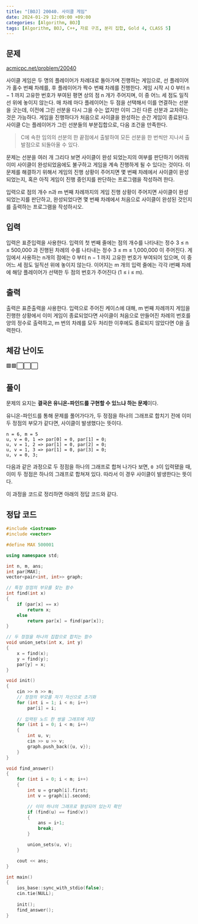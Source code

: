 ```yaml
---
title: "[BOJ] 20040. 사이클 게임"
date: 2024-01-29 12:09:00 +09:00
categories: [Algorithm, BOJ]
tags: [Algorithm, BOJ, C++, 자료 구조, 분리 집합, Gold 4, CLASS 5]
---
```

## **문제**
[acmicpc.net/problem/20040](https://www.acmicpc.net/problem/20040)

사이클 게임은 두 명의 플레이어가 차례대로 돌아가며 진행하는 게임으로, 선 플레이어가 홀수 번째 차례를, 후 플레이어가 짝수 번째 차례를 진행한다. 게임 시작 시 0 부터 n − 1 까지 고유한 번호가 부여된 평면 상의 점 n 개가 주어지며, 이 중 어느 세 점도 일직선 위에 놓이지 않는다. 매 차례 마다 플레이어는 두 점을 선택해서 이를 연결하는 선분을 긋는데, 이전에 그린 선분을 다시 그을 수는 없지만 이미 그린 다른 선분과 교차하는 것은 가능하다. 게임을 진행하다가 처음으로 사이클을 완성하는 순간 게임이 종료된다. 사이클 C는 플레이어가 그린 선분들의 부분집합으로, 다음 조건을 만족한다.

> C에 속한 임의의 선분의 한 끝점에서 출발하여 모든 선분을 한 번씩만 지나서 출발점으로 되돌아올 수 있다.

문제는 선분을 여러 개 그리다 보면 사이클이 완성 되었는지의 여부를 판단하기 어려워 이미 사이클이 완성되었음에도 불구하고 게임을 계속 진행하게 될 수 있다는 것이다. 이 문제를 해결하기 위해서 게임의 진행 상황이 주어지면 몇 번째 차례에서 사이클이 완성되었는지, 혹은 아직 게임이 진행 중인지를 판단하는 프로그램을 작성하려 한다.

입력으로 점의 개수 n과 m 번째 차례까지의 게임 진행 상황이 주어지면 사이클이 완성 되었는지를 판단하고, 완성되었다면 몇 번째 차례에서 처음으로 사이클이 완성된 것인지를 출력하는 프로그램을 작성하시오.
<br>

## **입력**
입력은 표준입력을 사용한다. 입력의 첫 번째 줄에는 점의 개수를 나타내는 정수 3 ≤ n ≤ 500,000 과 진행된 차례의 수를 나타내는 정수 3 ≤ m ≤ 1,000,000 이 주어진다. 게임에서 사용하는 n개의 점에는 0 부터 n − 1 까지 고유한 번호가 부여되어 있으며, 이 중 어느 세 점도 일직선 위에 놓이지 않는다. 이어지는 m 개의 입력 줄에는 각각 i번째 차례에 해당 플레이어가 선택한 두 점의 번호가 주어진다 (1 ≤ i ≤ m).
<br>

## **출력**
출력은 표준출력을 사용한다. 입력으로 주어진 케이스에 대해, m 번째 차례까지 게임을 진행한 상황에서 이미 게임이 종료되었다면 사이클이 처음으로 만들어진 차례의 번호를 양의 정수로 출력하고, m 번의 차례를 모두 처리한 이후에도 종료되지 않았다면 0을 출력한다.
<br>

## **체감 난이도**
🟩🟩⬜⬜⬜
<br>

## **풀이**
문제의 요지는 **결국은 유니온-파인드를 구현할 수 있느냐 하는 문제**이다.

유니온-파인드를 통해 문제를 풀어가다가, 두 정점을 하나의 그래프로 합치기 전에 이미 두 정점의 부모가 같다면, 사이클이 발생했다는 뜻이다.
```
n = 6, m = 5
u, v = 0, 1 => par[0] = 0, par[1] = 0;
u, v = 1, 2 => par[1] = 0, par[2] = 0;
u, v = 1, 3 => par[1] = 0, par[3] = 0;
u, v = 0, 3;
```

다음과 같은 과정으로 두 정점을 하나의 그래프로 합쳐 나가다 보면, `0 3`이 입력됐을 때, 이미 두 정점은 하나의 그래프로 합쳐져 있다. 따라서 이 경우 사이클이 발생한다는 뜻이다.

이 과정을 코드로 정리하면 아래의 정답 코드와 같다.
<br>

## **정답 코드**
```c++
#include <iostream>
#include <vector>

#define MAX 500001

using namespace std;

int n, m, ans;
int par[MAX];
vector<pair<int, int>> graph;

// 특정 정점의 부모를 찾는 함수
int find(int x)
{
    if (par[x] == x)
        return x;
    else
        return par[x] = find(par[x]);
}

// 두 정점을 하나의 집합으로 합치는 함수
void union_sets(int x, int y)
{
    x = find(x);
    y = find(y);
    par[y] = x;
}

void init()
{
    cin >> n >> m;
    // 정점의 부모를 자기 자신으로 초기화
    for (int i = 1; i < n; i++)
        par[i] = i;
    
    // 입력된 노드 한 쌍을 그래프에 저장
    for (int i = 0; i < m; i++)
    {
        int u, v;
        cin >> u >> v;
        graph.push_back({u, v});
    }
}

void find_answer()
{
    for (int i = 0; i < m; i++)
    {
        int u = graph[i].first;
        int v = graph[i].second;

        // 이미 하나의 그래프로 형성되어 있는지 확인
        if (find(u) == find(v))
        {
            ans = i+1;
            break;
        }

        union_sets(u, v);
    }

    cout << ans;
}

int main()
{
    ios_base::sync_with_stdio(false);
    cin.tie(NULL);
    
    init();
    find_answer();
}
```